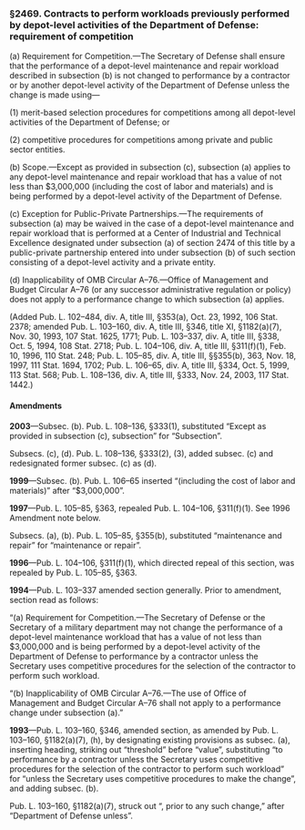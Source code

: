 ### §2469. Contracts to perform workloads previously performed by depot-level activities of the Department of Defense: requirement of competition ###

(a) Requirement for Competition.—The Secretary of Defense shall ensure that the performance of a depot-level maintenance and repair workload described in subsection (b) is not changed to performance by a contractor or by another depot-level activity of the Department of Defense unless the change is made using—

(1) merit-based selection procedures for competitions among all depot-level activities of the Department of Defense; or

(2) competitive procedures for competitions among private and public sector entities.

(b) Scope.—Except as provided in subsection (c), subsection (a) applies to any depot-level maintenance and repair workload that has a value of not less than $3,000,000 (including the cost of labor and materials) and is being performed by a depot-level activity of the Department of Defense.

(c) Exception for Public-Private Partnerships.—The requirements of subsection (a) may be waived in the case of a depot-level maintenance and repair workload that is performed at a Center of Industrial and Technical Excellence designated under subsection (a) of section 2474 of this title by a public-private partnership entered into under subsection (b) of such section consisting of a depot-level activity and a private entity.

(d) Inapplicability of OMB Circular A–76.—Office of Management and Budget Circular A–76 (or any successor administrative regulation or policy) does not apply to a performance change to which subsection (a) applies.

(Added Pub. L. 102–484, div. A, title III, §353(a), Oct. 23, 1992, 106 Stat. 2378; amended Pub. L. 103–160, div. A, title III, §346, title XI, §1182(a)(7), Nov. 30, 1993, 107 Stat. 1625, 1771; Pub. L. 103–337, div. A, title III, §338, Oct. 5, 1994, 108 Stat. 2718; Pub. L. 104–106, div. A, title III, §311(f)(1), Feb. 10, 1996, 110 Stat. 248; Pub. L. 105–85, div. A, title III, §§355(b), 363, Nov. 18, 1997, 111 Stat. 1694, 1702; Pub. L. 106–65, div. A, title III, §334, Oct. 5, 1999, 113 Stat. 568; Pub. L. 108–136, div. A, title III, §333, Nov. 24, 2003, 117 Stat. 1442.)

#### Amendments ####

**2003**—Subsec. (b). Pub. L. 108–136, §333(1), substituted “Except as provided in subsection (c), subsection” for “Subsection”.

Subsecs. (c), (d). Pub. L. 108–136, §333(2), (3), added subsec. (c) and redesignated former subsec. (c) as (d).

**1999**—Subsec. (b). Pub. L. 106–65 inserted “(including the cost of labor and materials)” after “$3,000,000”.

**1997**—Pub. L. 105–85, §363, repealed Pub. L. 104–106, §311(f)(1). See 1996 Amendment note below.

Subsecs. (a), (b). Pub. L. 105–85, §355(b), substituted “maintenance and repair” for “maintenance or repair”.

**1996**—Pub. L. 104–106, §311(f)(1), which directed repeal of this section, was repealed by Pub. L. 105–85, §363.

**1994**—Pub. L. 103–337 amended section generally. Prior to amendment, section read as follows:

“(a) Requirement for Competition.—The Secretary of Defense or the Secretary of a military department may not change the performance of a depot-level maintenance workload that has a value of not less than $3,000,000 and is being performed by a depot-level activity of the Department of Defense to performance by a contractor unless the Secretary uses competitive procedures for the selection of the contractor to perform such workload.

“(b) Inapplicability of OMB Circular A–76.—The use of Office of Management and Budget Circular A–76 shall not apply to a performance change under subsection (a).”

**1993**—Pub. L. 103–160, §346, amended section, as amended by Pub. L. 103–160, §1182(a)(7), (h), by designating existing provisions as subsec. (a), inserting heading, striking out “threshold” before “value”, substituting “to performance by a contractor unless the Secretary uses competitive procedures for the selection of the contractor to perform such workload” for “unless the Secretary uses competitive procedures to make the change”, and adding subsec. (b).

Pub. L. 103–160, §1182(a)(7), struck out “, prior to any such change,” after “Department of Defense unless”.